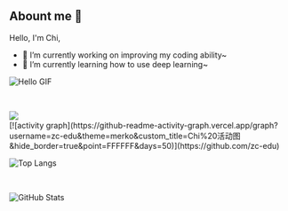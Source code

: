 ## Abount me 👋

<!--
**zc-edu/zc-edu** is a ✨ _special_ ✨ repository because its `README.md` (this file) appears on your GitHub profile.

Here are some ideas to get you started:

- 🔭 I’m currently working on ...
- 🌱 I’m currently learning ...
- 👯 I’m looking to collaborate on ...
- 🤔 I’m looking for help with ...
- 💬 Ask me about ...
- 📫 How to reach me: ...
- 😄 Pronouns: ...
- ⚡ Fun fact: ...
-->
Hello, I'm Chi, 
- 🔭 I’m currently working on improving my coding ability~
- 🌱 I’m currently learning how to use deep learning~

![Hello GIF](https://media.giphy.com/media/Z21HJj2kz9uBG/giphy.gif?cid=82a1493b6b2jhkohk3t87137qfikqug4smrgp71t2hk015ee&ep=v1_gifs_trending&rid=giphy.gif&ct=g)

<br>
<p>  <img align="left" src="https://github-profile-trophy.vercel.app/?username=zc-edu&theme=onedark&column=-1&margin-w=15" /></p>

<br>
[![activity graph](https://github-readme-activity-graph.vercel.app/graph?username=zc-edu&theme=merko&custom_title=Chi%20活动图&hide_border=true&point=FFFFFF&days=50)](https://github.com/zc-edu)

<br>

![Top Langs](https://github-readme-stats.vercel.app/api/top-langs/?username=zc-edu&layout=compact&theme=radical)

<br>

![GitHub Stats](https://github-readme-stats.vercel.app/api?username=zc-edu&show_icons=true&theme=radical)



